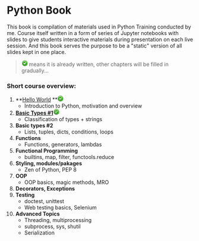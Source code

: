 # Python Book

This book is compilation of materials used in Python Training conducted by me. Course itself written in a form of series of Jupyter notebooks with slides to give students interactive materials during presentation on each live session. And this book serves the purpose to be a "static" version of all slides kept in one place.



> ![](assets/green_ok.png) means it is already written, other chapters will be filled in gradually...

### Short course overview:

1. **[Hello World](/chapter1.md) **![](assets/green_ok.png)
   * Introduction to Python, motivation and overview
2. **[Basic Types \#1](/basic-types.md)**![](assets/green_ok.png)
   * Classification of types + strings
3. **Basic types \#2**
   * Lists, tuples, dicts, conditions, loops
4. **Functions**
   * Functions, generators, lambdas
5. **Functional Programming**
   * builtins, map, filter, functools.reduce
6. **Styling, modules/pakages**
   * Zen of Python, PEP 8
7. **OOP**
   * OOP basics, magic methods, MRO
8. **Decorators, Exceptions**
9. **Testing**
   * doctest, unittest
   * Web testing basics, Selenium
10. **Advanced Topics**
    * Threading, multiprocessing
    * subprocess, sys, shutil
    * Serialization



